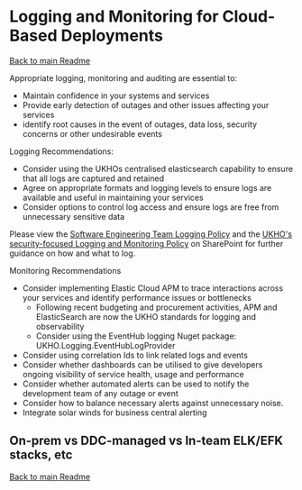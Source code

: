 # Logging and Monitoring for Cloud-Based Deployments

[Back to main Readme](README.md)

Appropriate logging, monitoring and auditing are essential to:

* Maintain confidence in your systems and services
* Provide early detection of outages and other issues affecting your services
* identify root causes in the event of outages, data loss, security concerns or other undesirable events

Logging Recommendations:

* Consider using the UKHOs centralised elasticsearch capability to ensure that all logs are captured and retained
* Agree on appropriate formats and logging levels to ensure logs are available and useful in maintaining your services
* Consider options to control log access and ensure logs are free from unnecessary sensitive data

Please view the [Software Engineering Team Logging Policy](https://github.com/UKHO/docs/blob/main/software-engineering-policies/Logging/LoggingPolicy.md) and the [UKHO's security-focused Logging and Monitoring Policy](https://ukho.sharepoint.com/sites/docstore-prd/_layouts/15/Doc.aspx?sourcedoc=%7B925F1410-7556-4B0E-8437-25497AED4562%7D&file=POL210.docx&action=default&mobileredirect=true&DefaultItemOpen=1) on SharePoint for further guidance on how and what to log.

Monitoring Recommendations

* Consider implementing Elastic Cloud APM to trace interactions across your services and identify performance issues or bottlenecks
  * Following recent budgeting and procurement activities, APM and ElasticSearch are now the UKHO standards for logging and observability
  * Consider using the EventHub logging Nuget package: UKHO.Logging.EventHubLogProvider
* Consider using correlation Ids to link related logs and events
* Consider whether dashboards can be utilised to give developers ongoing visibility of service health, usage and performance
* Consider whether automated alerts can be used to notify the development team of any outage or event
* Consider how to balance necessary alerts against unnecessary noise.
* Integrate solar winds for business central alerting

## On-prem vs DDC-managed vs In-team ELK/EFK stacks, etc

[Back to main Readme](README.md)
